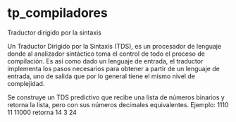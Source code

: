 # tp_compiladores
Traductor dirigido por la sintaxis

Un Traductor Dirigido por la Sintaxis (TDS), es un procesador de lenguaje donde al analizador sintáctico toma el control de todo el proceso de compilación. Es así como dado un lenguaje de entrada, el traductor implementa los pasos necesarios para obtener a partir de un lenguaje de entrada, uno de salida que por lo general tiene el mismo nivel de complejidad.

Se construye un TDS predictivo que recibe una lista de números binarios y retorna la lista, pero con sus números decimales equivalentes.
Ejemplo: 1110 11 11000 retorna 14 3 24

